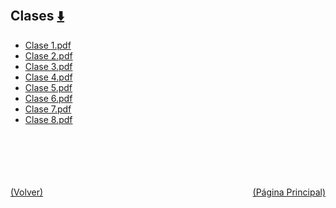 
<html>
<body>
<h2>Clases <a href="https://downgit.github.io/#/home?url=https://github.com/Apuntes-FIUBA/Apuntes-Electronica/tree/main/95 - Computación/9507 - Teoria del Lenguaje de Programacion/Clases" style="font-size:20px">  ⬇️ </a></h2>
<ul>
    <li><a href="Clase 1.pdf">Clase 1.pdf</a></li>
    <li><a href="Clase 2.pdf">Clase 2.pdf</a></li>
    <li><a href="Clase 3.pdf">Clase 3.pdf</a></li>
    <li><a href="Clase 4.pdf">Clase 4.pdf</a></li>
    <li><a href="Clase 5.pdf">Clase 5.pdf</a></li>
    <li><a href="Clase 6.pdf">Clase 6.pdf</a></li>
    <li><a href="Clase 7.pdf">Clase 7.pdf</a></li>
    <li><a href="Clase 8.pdf">Clase 8.pdf</a></li>
</ul>
</body>
</html>

<br><br><br><br><br><a href="../" style="float: left">(Volver)</a> <a href="https://apuntes-fiuba.github.io/Apuntes-Electronica" style="float: right">(Página Principal)</a>
